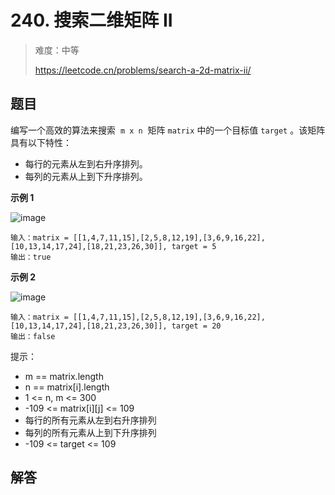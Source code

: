 # 240. 搜索二维矩阵 II

> 难度：中等
>
> https://leetcode.cn/problems/search-a-2d-matrix-ii/

## 题目

编写一个高效的算法来搜索  `m x n`  矩阵 `matrix` 中的一个目标值 `target` 。该矩阵具有以下特性：

- 每行的元素从左到右升序排列。
- 每列的元素从上到下升序排列。

**示例 1**

![image](https://user-images.githubusercontent.com/25545052/170464607-4ca226ce-dc5a-40d2-8673-383165dc7153.png)

```
输入：matrix = [[1,4,7,11,15],[2,5,8,12,19],[3,6,9,16,22],[10,13,14,17,24],[18,21,23,26,30]], target = 5
输出：true
```

**示例 2**

![image](https://user-images.githubusercontent.com/25545052/170464608-db8efa5f-9efc-42d3-a4dd-f088bcf41cae.png)

```
输入：matrix = [[1,4,7,11,15],[2,5,8,12,19],[3,6,9,16,22],[10,13,14,17,24],[18,21,23,26,30]], target = 20
输出：false
```

提示：

- m == matrix.length
- n == matrix[i].length
- 1 <= n, m <= 300
- -109 <= matrix[i][j] <= 109
- 每行的所有元素从左到右升序排列
- 每列的所有元素从上到下升序排列
- -109 <= target <= 109

## 解答

```typescript

```
